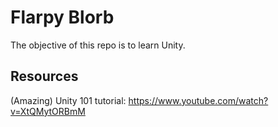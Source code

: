 # Flarpy Blorb

The objective of this repo is to learn Unity.

## Resources

(Amazing) Unity 101 tutorial: https://www.youtube.com/watch?v=XtQMytORBmM